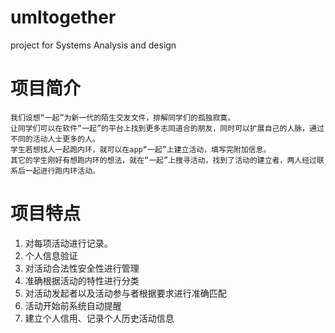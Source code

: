 umltogether
===========

project  for Systems Analysis and design


项目简介
========

	我们设想“一起”为新一代的陌生交友文件，排解同学们的孤独寂寞。
	让同学们可以在软件“一起”的平台上找到更多志同道合的朋友，同时可以扩展自己的人脉，通过不同的活动人士更多的人。
	学生若想找人一起跑内环，就可以在app“一起”上建立活动，填写完附加信息。
	其它的学生刚好有想跑内环的想法，就在“一起”上搜寻活动，找到了活动的建立者，两人经过联系后一起进行跑内环活动。

项目特点
========

1.	对每项活动进行记录。
2.	个人信息验证
3.	对活动合法性安全性进行管理
4.	准确根据活动的特性进行分类
5.	对活动发起者以及活动参与者根据要求进行准确匹配
6.	活动开始前系统自动提醒
7.	建立个人信用、记录个人历史活动信息

